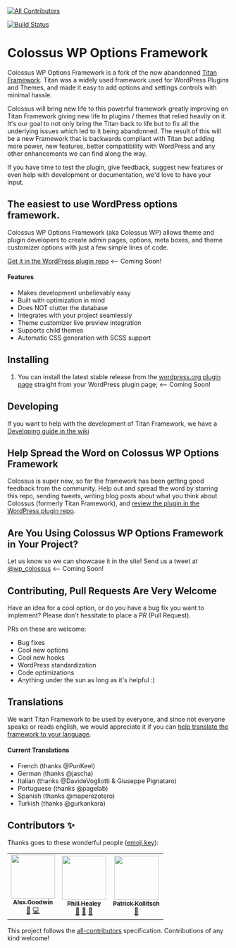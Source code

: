 <!-- ALL-CONTRIBUTORS-BADGE:START - Do not remove or modify this section -->
[![All Contributors](https://img.shields.io/badge/all_contributors-3-orange.svg?style=flat-square)](#contributors-)
<!-- ALL-CONTRIBUTORS-BADGE:END -->
[![Build Status](https://travis-ci.com/davidsneighbour/colossus-wp-options-framework.svg?branch=master)](https://travis-ci.com/davidsneighbour/colossus-wp-options-framework)
                                   
<!--
[![WordPress](https://img.shields.io/wordpress/v/titan-framework.svg)]()
[![WordPress plugin](https://img.shields.io/wordpress/plugin/v/titan-framework.svg)]()
[![Slack](https://gambit-slackin.herokuapp.com/badge.svg)](https://gambit-slackin.herokuapp.com)
-->

Colossus WP Options Framework
=============================

Colossus WP Options Framework is a fork of the now abandonned [Titan Framework](http://wordpress.org/plugins/titan-framework/). Titan was a widely used framework used for WordPress Plugins and Themes, and made it easy to add options and settings controls with minimal hassle. 

Colossus will bring new life to this powerful framework greatly improving on Titan Framework giving new life to plugins / themes that relied heavily on it. It's our goal to not only bring the Titan back to life but to fix all the underlying issues which led to it being abandonned. The result of this will be a new Framework that is backwards compliant with Titan but adding more power, new features, better compatibility with WordPress and any other enhancements we can find along the way.

If you have time to test the plugin, give feedback, suggest new features or even help with development or documentation, we'd love to have your input.

## The easiest to use WordPress options framework.

Colossus WP Options Framework (aka Colossus WP) allows theme and plugin developers to create admin pages, options, meta boxes, and theme customizer options with just a few simple lines of code.

[Get it in the WordPress plugin repo](https://wordpress.org/plugins/colossus-wp-options-framework/) <-- Coming Soon!
<!--
[Generate your own Underscores + Titan Framework based WordPress theme](http://www.titanframework.net)

[Join the Community in Slack](https://gambit-slackin.herokuapp.com/)
-->

#### Features
* Makes development unbelievably easy
* Built with optimization in mind
* Does NOT clutter the database
* Integrates with your project seamlessly
* Theme customizer live preview integration
* Supports child themes
* Automatic CSS generation with SCSS support

## Installing

1. You can install the latest stable release from the [wordpress.org plugin page](https://wordpress.org/plugins/colossus-wp-options-framework/) straight from your WordPress plugin page; <-- Coming Soon!

<!--
2. Or you can download the [master.zip file](https://github.com/gambitph/Titan-Framework/archive/master.zip) then install it as a WordPress plugin;

3. Alternatively, you can also install it via Composer into your wp-content/plugin folder:

```
curl -sS https://getcomposer.org/installer | php
php composer.phar create-project gambitph/titan-framework titan-framework
```
-->

## Developing

If you want to help with the development of Titan Framework, we have a [Developing guide in the wiki](https://github.com/davidsneighbour/colossus-wp-options-framework/wiki/Developing)

<!--
## Creating a WordPress Theme?

[Generate your own Underscores + Titan Framework based WordPress theme](http://www.titanframework.net)

## Getting Started With Titan Framework

Titan Framework aims to be easily used by everyone. The goal is to make it plug and play - just activate the plugin and start creating your options.

Read our guide on how to v

## Donate to the Development

If Titan Framework has helped you in any way, we would appreciate any amount of donations that you give us. Donations would mean more development time for the framework as I am continuously developing it during my free time.

[![Donate](https://www.paypalobjects.com/en_US/i/btn/btn_donateCC_LG.gif)](https://www.paypal.com/cgi-bin/webscr?cmd=_s-xclick&hosted_button_id=9X7HJBGJ37VH6)

-->
## Help Spread the Word on Colossus WP Options Framework

Colossus is super new, so far the framework has been getting good feedback from the community. Help out and spread the word by starring this repo, sending tweets, writing blog posts about what you think about Colossus (formerly Titan Framework), and [review the plugin in the WordPress plugin repo](http://wordpress.org/support/view/plugin-reviews/colossus-wp-options-framework).

## Are You Using Colossus WP Options Framework in Your Project?

Let us know so we can showcase it in the site! Send us a tweet at [@wp_colossus](http://twitter.com/wp_colossus) <-- Coming Soon!

## Contributing, Pull Requests Are Very Welcome

Have an idea for a cool option, or do you have a bug fix you want to implement? Please don't hessitate to place a *PR* (Pull Request).

PRs on these are welcome:

- Bug fixes
- Cool new options
- Cool new hooks
- WordPress standardization
- Code optimizations
- Anything under the sun as long as it's helpful :)

## Translations

We want Titan Framework to be used by everyone, and since not everyone speaks or reads english, we would appreciate it if you can [help translate the framework to your language](https://www.transifex.com/projects/p/colossus-wp-options-framework/).

#### Current Translations
- French (thanks @PunKeel)
- German (thanks @jascha)
- Italian (thanks @DavideVogliotti & Giuseppe Pignataro)
- Portuguese (thanks @pagelab)
- Spanish (thanks @maperezotero)
- Turkish (thanks @gurkankara)

## Contributors ✨

Thanks goes to these wonderful people ([emoji key](https://allcontributors.org/docs/en/emoji-key)):

<!-- ALL-CONTRIBUTORS-LIST:START - Do not remove or modify this section -->
<!-- prettier-ignore-start -->
<!-- markdownlint-disable -->
<table>
  <tr>
    <td align="center"><a href="http://goodwinpress.ru"><img src="https://avatars0.githubusercontent.com/u/8179689?v=4?s=100" width="100px;" alt=""/><br /><sub><b>Alex Goodwin</b></sub></a><br /><a href="https://github.com/davidsneighbour/colossus-wp-options-framework/issues?q=author%3Agoodwinpress" title="Bug reports">🐛</a> <a href="https://github.com/davidsneighbour/colossus-wp-options-framework/commits?author=goodwinpress" title="Code">💻</a></td>
    <td align="center"><a href="http://codeclinic.de"><img src="https://avatars3.githubusercontent.com/u/6069510?v=4?s=100" width="100px;" alt=""/><br /><sub><b>Phill Healey</b></sub></a><br /><a href="https://github.com/davidsneighbour/colossus-wp-options-framework/issues?q=author%3Acodeclinic" title="Bug reports">🐛</a> <a href="#ideas-codeclinic" title="Ideas, Planning, & Feedback">🤔</a> <a href="#question-codeclinic" title="Answering Questions">💬</a></td>
    <td align="center"><a href="https://davids-neighbour.com"><img src="https://avatars1.githubusercontent.com/u/83281?v=4?s=100" width="100px;" alt=""/><br /><sub><b>Patrick Kollitsch</b></sub></a><br /><a href="[👻]" title="Plugin Maintainer">👻</a></td>
  </tr>
</table>

<!-- markdownlint-enable -->
<!-- prettier-ignore-end -->
<!-- ALL-CONTRIBUTORS-LIST:END -->

This project follows the [all-contributors](https://github.com/all-contributors/all-contributors) specification. Contributions of any kind welcome!
